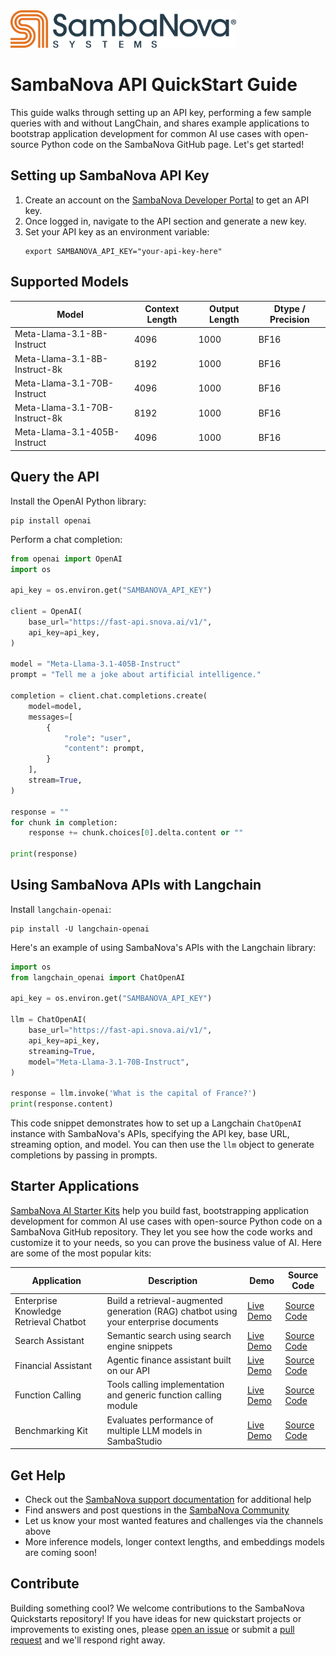 <a href="https://sambanova.ai/">
<picture>
  <source media="(prefers-color-scheme: dark)" srcset="./images/SambaNova-light-logo-1.png" height="60">
  <img alt="SambaNova logo" src="./images/SambaNova-dark-logo-1.png" height="60">
</picture>
</a>


# SambaNova API QuickStart Guide

This guide walks through setting up an API key, performing a few sample queries with and without LangChain, and shares example applications to bootstrap application development for common AI use cases with open-source Python code on the SambaNova GitHub page. Let's get started!

## Setting up SambaNova API Key

1. Create an account on the [SambaNova Developer Portal](https://sambanova.ai/fast-api) to get an API key.
2. Once logged in, navigate to the API section and generate a new key. 
3. Set your API key as an environment variable:
   ```shell
   export SAMBANOVA_API_KEY="your-api-key-here"
   ```

## Supported Models

| Model | Context Length | Output Length | Dtype / Precision |
|-------|----------------|---------------|-------|
| Meta-Llama-3.1-8B-Instruct | 4096 | 1000 | BF16 |  
| Meta-Llama-3.1-8B-Instruct-8k | 8192 | 1000 | BF16 |  
| Meta-Llama-3.1-70B-Instruct | 4096 | 1000 | BF16 |
| Meta-Llama-3.1-70B-Instruct-8k | 8192 | 1000 | BF16 |
| Meta-Llama-3.1-405B-Instruct | 4096 | 1000 | BF16 |

## Query the API

Install the OpenAI Python library:
```shell  
pip install openai
```

Perform a chat completion:

```python
from openai import OpenAI
import os

api_key = os.environ.get("SAMBANOVA_API_KEY")

client = OpenAI(
    base_url="https://fast-api.snova.ai/v1/",
    api_key=api_key,  
)

model = "Meta-Llama-3.1-405B-Instruct"
prompt = "Tell me a joke about artificial intelligence."

completion = client.chat.completions.create(
    model=model,
    messages=[
        {
            "role": "user", 
            "content": prompt,
        }
    ],
    stream=True,
)

response = ""
for chunk in completion:
    response += chunk.choices[0].delta.content or ""

print(response)
```

## Using SambaNova APIs with Langchain

Install `langchain-openai`:
```shell  
pip install -U langchain-openai
```

Here's an example of using SambaNova's APIs with the Langchain library:

```python
import os
from langchain_openai import ChatOpenAI

api_key = os.environ.get("SAMBANOVA_API_KEY")

llm = ChatOpenAI(
    base_url="https://fast-api.snova.ai/v1/",  
    api_key=api_key,
    streaming=True,
    model="Meta-Llama-3.1-70B-Instruct",
)

response = llm.invoke('What is the capital of France?')
print(response.content)
```

This code snippet demonstrates how to set up a Langchain `ChatOpenAI` instance with SambaNova's APIs, specifying the API key, base URL, streaming option, and model. You can then use the `llm` object to generate completions by passing in prompts.

## Starter Applications

[SambaNova AI Starter Kits](https://community.sambanova.ai/t/ai-starter-kits/160) help you build fast, bootstrapping application development for common AI use cases with open-source Python code on a SambaNova GitHub repository. They let you see how the code works and customize it to your needs, so you can prove the business value of AI. Here are some of the most popular kits:

| Application | Description | Demo | Source Code |
|-------------|-------------|------|-------------|
| Enterprise Knowledge Retrieval Chatbot | Build a retrieval-augmented generation (RAG) chatbot using your enterprise documents | [Live Demo](https://sambanova-ai-starter-kits-ekr.replit.app/) | [Source Code](https://github.com/sambanova/ai-starter-kit/blob/main/enterprise_knowledge_retriever/README.md) |
| Search Assistant | Semantic search using search engine snippets | [Live Demo](https://sambanova-ai-starter-kits-search-assistant.replit.app/) | [Source Code](https://github.com/sambanova/ai-starter-kit/blob/main/search_assistant/README.md) |
| Financial Assistant | Agentic finance assistant built on our API | [Live Demo](https://sambanova-ai-starter-kits-financial-assistant.replit.app/) | [Source Code](https://github.com/sambanova/ai-starter-kit/tree/main/financial_insights) |
| Function Calling | Tools calling implementation and generic function calling module | [Live Demo](https://sambanova-ai-starter-kits-function-calling.replit.app/) | [Source Code](https://github.com/sambanova/ai-starter-kit/blob/main/function_calling/README.md) |
| Benchmarking Kit | Evaluates performance of multiple LLM models in SambaStudio | [Live Demo](https://sambanova-ai-starter-kits-benchmarking.replit.app/)  | [Source Code](https://github.com/sambanova/ai-starter-kit/blob/main/benchmarking/README.md) |

## Get Help

- Check out the [SambaNova support documentation](https://sambanova.ai/developer-resources) for additional help
- Find answers and post questions in the [SambaNova Community](https://community.sambanova.ai/latest)
- Let us know your most wanted features and challenges via the channels above
- More inference models, longer context lengths, and embeddings models are coming soon!

  
## Contribute

Building something cool? We welcome contributions to the SambaNova Quickstarts repository! If you have ideas for new quickstart projects or improvements to existing ones, please [open an issue](https://github.com/sambanova/ai-starter-kit/issues/new) or submit a [pull request](https://github.com/sambanova/ai-starter-kit/pulls) and we'll respond right away.
